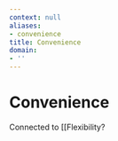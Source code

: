 ```yaml
---
context: null
aliases:
- convenience
title: Convenience
domain:
- ''
---
```


# Convenience

Connected to [[Flexibility?
